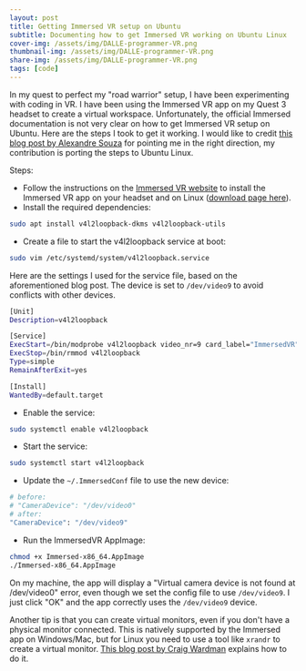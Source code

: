 ```yaml
---
layout: post
title: Getting Immersed VR setup on Ubuntu
subtitle: Documenting how to get Immersed VR working on Ubuntu Linux
cover-img: /assets/img/DALLE-programmer-VR.png
thumbnail-img: /assets/img/DALLE-programmer-VR.png
share-img: /assets/img/DALLE-programmer-VR.png
tags: [code]
---
```


In my quest to perfect my "road warrior" setup, I have been experimenting with coding in VR. I have been using the Immersed VR app on my Quest 3 headset to create a virtual workspace. Unfortunately, the official Immersed documentation is not very clear on how to get Immersed VR setup on Ubuntu. Here are the steps I took to get it working. I would like to credit [this blog post by Alexandre Souza](https://devevangelista.medium.com/immersed-linux-life-bc2e2661c7aa) for pointing me in the right direction, my contribution is porting the steps to Ubuntu Linux.

Steps:
* Follow the instructions on the [Immersed VR website](https://immersedvr.com/) to install the Immersed VR app on your headset and on Linux ([download page here](https://immersed.com/download)).
* Install the required dependencies:

```bash
sudo apt install v4l2loopback-dkms v4l2loopback-utils
```

* Create a file to start the v4l2loopback service at boot:

```bash
sudo vim /etc/systemd/system/v4l2loopback.service
```

Here are the settings I used for the service file, based on the aforementioned blog post. The device is set to `/dev/video9` to avoid conflicts with other devices.

```bash
[Unit]
Description=v4l2loopback

[Service]
ExecStart=/bin/modprobe v4l2loopback video_nr=9 card_label="ImmersedVR" exclusive_caps=1
ExecStop=/bin/rmmod v4l2loopback
Type=simple
RemainAfterExit=yes

[Install]
WantedBy=default.target
```

* Enable the service:
    
```bash
sudo systemctl enable v4l2loopback
```

* Start the service:

```bash
sudo systemctl start v4l2loopback
```

* Update the `~/.ImmersedConf` file to use the new device:

```bash
# before:
# "CameraDevice": "/dev/video0"
# after:
"CameraDevice": "/dev/video9"
```

* Run the ImmersedVR AppImage:

```bash
chmod +x Immersed-x86_64.AppImage
./Immersed-x86_64.AppImage
```

On my machine, the app will display a "Virtual camera device is not found at /dev/video0" error, even though we set the config file to use `/dev/video9`. I just click "OK" and the app correctly uses the `/dev/video9` device.

Another tip is that you can create virtual monitors, even if you don't have a physical monitor connected. This is natively supported by the Immersed app on Windows/Mac, but for Linux you need to use a tool like `xrandr` to create a virtual monitor. [This blog post by Craig Wardman](https://www.craigwardman.com/blog/creating-additional-monitors-in-immersed-for-linux) explains how to do it.